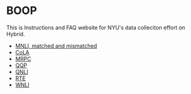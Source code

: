 # BOOP

This is Instructions and FAQ website for NYU's data colleciton effort on Hybrid. 
- [MNLI, matched and mismatched]()
- [CoLA]()
- [MRPC]()
- [QQP]()
- [QNLI]()
- [RTE]()
- [WNLI]()